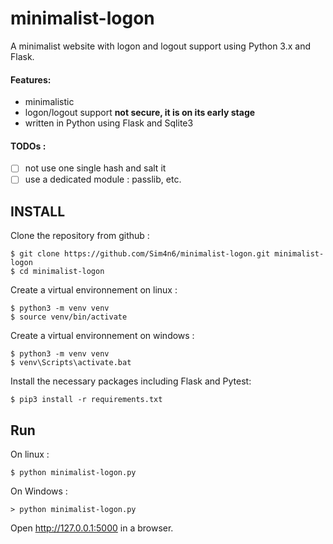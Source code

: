# minimalist-logon
A minimalist website with logon and logout support using Python 3.x and Flask.

#### Features:
 - minimalistic
 - logon/logout support **not secure, it is on its early stage**
 - written in Python using Flask and Sqlite3
 
#### TODOs : 
 - [ ] not use one single hash and salt it 
 - [ ] use a dedicated module : passlib, etc.
   
INSTALL
----
 Clone the repository from github : 

    $ git clone https://github.com/Sim4n6/minimalist-logon.git minimalist-logon
    $ cd minimalist-logon

Create a virtual environnement on linux : 

    $ python3 -m venv venv
    $ source venv/bin/activate
    
Create a virtual environnement on windows :

    $ python3 -m venv venv
    $ venv\Scripts\activate.bat
    
Install the necessary packages including Flask and Pytest: 
    
    $ pip3 install -r requirements.txt
   
Run
---
On linux :

    $ python minimalist-logon.py

On Windows :

    > python minimalist-logon.py

Open http://127.0.0.1:5000 in a browser.

